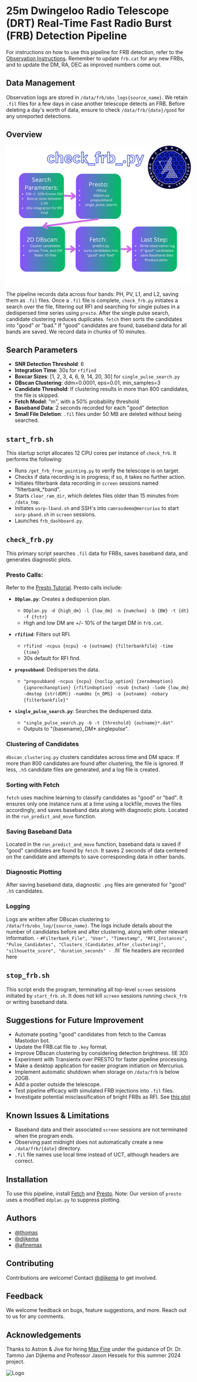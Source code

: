 # 25m Dwingeloo Radio Telescope (DRT) Real-Time Fast Radio Burst (FRB) Detection Pipeline

For instructions on how to use this pipeline for FRB detection, refer to the [Observation Instructions](https://gitlab.camras.nl/dijkema/frbscripts/-/blob/main/observing_directions.md). Remember to update `frb.cat` for any new FRBs, and to update the DM, RA, DEC as improved numbers come out.

## Data Management

Observation logs are stored in `/data/frb/obs_logs{source_name}`. We retain `.fil` files for a few days in case another telescope detects an FRB. Before deleting a day's worth of data, ensure to check `/data/frb/{date}/good` for any unreported detections.

## Overview

![FRB Pipeline](https://raw.githubusercontent.com/afinemax/Astron_2024/main/FRB%20Pipeline.png)

The pipeline records data across four bands: PH, PV, L1, and L2, saving them as `.fil` files. Once a `.fil` file is complete, `check_frb.py` initiates a search over the file, filtering out RFI and searching for single pulses in a dedispersed time series using `presto`. After the single pulse search, candidate clustering reduces duplicates. `fetch` then sorts the candidates into "good" or "bad." If "good" candidates are found, baseband data for all bands are saved. We record data in chunks of 10 minutes.

## Search Parameters

- **SNR Detection Threshold**: 6
- **Integration Time**: 30s for `rfifind`
- **Boxcar Sizes**: [1, 2, 3, 4, 6, 9, 14, 20, 30] for `single_pulse_search.py`
- **DBscan Clustering**: ddm=0.0001, eps=0.01, min_samples=3
- **Candidate Threshold**: If clustering results in more than 800 candidates, the file is skipped.
- **Fetch Model**: "m", with a 50% probability threshold
- **Baseband Data**: 2 seconds recorded for each "good" detection
- **Small File Deletion**: `.fil` files under 50 MB are deleted without being searched.

## `start_frb.sh`

This startup script allocates 12 CPU cores per instance of `check_frb`. It performs the following:

- Runs `/get_frb_from_pointing.py` to verify the telescope is on target.
- Checks if data recording is in progress; if so, it takes no further action.
- Initiates filterbank data recording in `screen` sessions named "filterbank_*band".
- Starts `clear_ram_dir`, which deletes files older than 15 minutes from `/data_tmp`.
- Initiates `usrp-lband.sh` and SSH's into `camrasdemo@mercurius` to start `usrp-pband.sh` in `screen` sessions.
- Launches `frb_dashboard.py`.

## `check_frb.py`

This primary script searches `.fil` data for FRBs, saves baseband data, and generates diagnostic plots.

### Presto Calls:

Refer to the [Presto Tutorial](https://github.com/afinemax/Astron_2024/blob/main/important_docs_and_papers/PRESTO_search_tutorial.pdf). Presto calls include:

- **`DDplan.py`**: Creates a dedispersion plan.
  - `DDplan.py -d {high_dm} -l {low_dm} -n {numchan} -b {BW} -t {dt} -f {fctr}`
  - High and low DM are +/- 10% of the target DM in `frb.cat`.

- **`rfifind`**: Filters out RFI.
  - `rfifind -ncpus {ncpu} -o {outname} {filterbankfile} -time {time}`
  - 30s default for RFI find.

- **`prepsubband`**: Dedisperses the data.
  - `"prepsubband -ncpus {ncpu} {noclip_option} {zerodmoption} {ignorechanoption} {rfifindoption} -nsub {nchan} -lodm {low_dm} -dmstep {str(dDM)} -numdms {n_DMS} -o {outname} -nobary {filterbankfile}"`

- **`single_pulse_search.py`**: Searches the dedispersed data.
  - `"single_pulse_search.py -b -t {threshold} {outname}*.dat"`
  - Outputs to "{basename}_DM*.singlepulse".

### Clustering of Candidates

`dbscan_clustering.py` clusters candidates across time and DM space. If more than 800 candidates are found after clustering, the file is ignored. If less, `.h5` candidate files are generated, and a log file is created.

### Sorting with Fetch

`fetch` uses machine learning to classify candidates as "good" or "bad". It ensures only one instance runs at a time using a lockfile, moves the files accordingly, and saves baseband data along with diagnostic plots. Located in the `run_predict_and_move` function.

### Saving Baseband Data

Located in the `run_predict_and_move` function, baseband data is saved if "good" candidates are found by `fetch`. It saves 2 seconds of data centered on the candidate and attempts to save corresponding data in other bands.

### Diagnostic Plotting

After saving baseband data, diagnostic `.png` files are generated for "good"  `.h5` candidates.

### Logging

Logs are written after DBscan clustering to `/data/frb/obs_log/{source_name}`. The logs include details about the number of candidates before and after clustering, along with other relevant information.
	- `#Filterbank_File", "User", "Timestamp", "RFI_Instances", "Pulse_Candidates", "Clusters_(Candidates_after_clustering)", "silhouette_score", "duration_seconds"
	- `.fil` file headers are recorded here

## `stop_frb.sh`

This script ends the program, terminating all top-level `screen` sessions initiated by `start_frb.sh`. It does not kill `screen` sessions running `check_frb` or writing baseband data.

## Suggestions for Future Improvement

- Automate posting "good" candidates from fetch to the Camras Mastodon bot.
- Update the FRB.cat file to `.key` format.
- Improve DBscan clustering by considering detection brightness. (IE 3D)
- Experiment with Transientx over PRESTO for faster pipeline processing.
- Make a desktop application for easier program initiation on Mercurius.
- Implement automatic shutdown when storage on `/data/frb` is below 20GB.
- Add a poster outside the telescope.
- Test pipeline efficacy with simulated FRB injections into `.fil` files.
- Investigate potential misclassification of bright FRBs as RFI. See [this plot](https://github.com/afinemax/Astron_2024/blob/main/crab_analysis/cumulative_snr.png)

## Known Issues & Limitations

- Baseband data and their associated `screen` sessions are not terminated when the program ends.
- Observing past midnight does not automatically create a new `/data/frb/{date}` directory.
- `.fil` file names use local time instead of UCT, although headers are correct.

## Installation

To use this pipeline, install [Fetch](https://github.com/devanshkv/fetch) and [Presto](https://github.com/scottransom/presto). Note: Our version of `presto` uses a modified `ddplan.py` to suppress plotting.

## Authors

- [@thomas](https://gitlab.camras.nl/thomas)
- [@dijkema](https://gitlab.camras.nl/dijkema)
- [@afinemax](https://www.github.com/afinemax)

## Contributing

Contributions are welcome! Contact [@dijkema](https://gitlab.camras.nl/dijkema) to get involved.

## Feedback

We welcome feedback on bugs, feature suggestions, and more. Reach out to us for any comments.

## Acknowledgements

Thanks to Astron & Jive for hiring [Max Fine](https://www.github.com/afinemax) under the guidance of Dr. Dr. Tammo Jan Dijkema and Professor Jason Hessels for this summer 2024 project.

![Logo](https://www.camras.nl/wp-content/themes/camras-enfold-child/images/camras-footer-logo.png)

